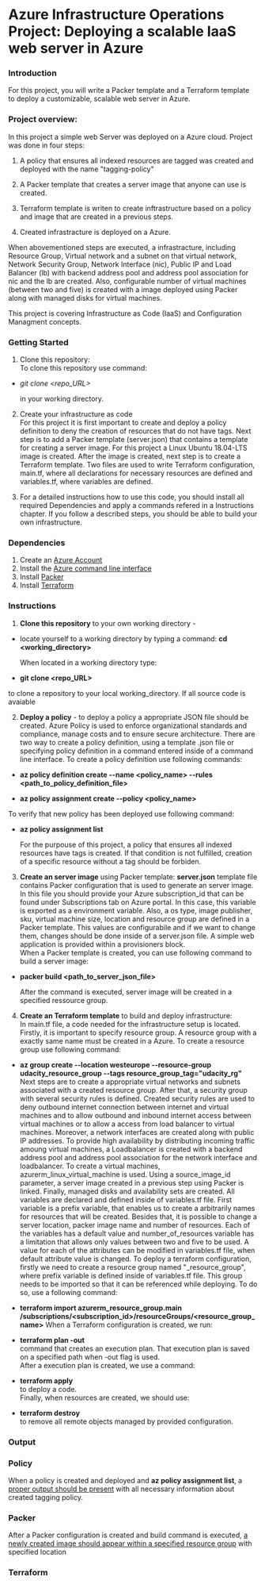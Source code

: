 # Azure Infrastructure Operations Project: Deploying a scalable IaaS web server in Azure

### Introduction
For this project, you will write a Packer template and a Terraform template to deploy a customizable, scalable web server in Azure.

### Project overview: 
In this project a simple web Server was deployed on a Azure cloud. Project was done in four steps:
1. A policy that ensures all indexed resources are tagged was created and deployed with the name "tagging-policy"

2. A Packer template that creates a server image that anyone can use is created. 

3. Terraform template is writen to create inftrastructure based on a policy and image that are created in a previous steps. 

4. Created infrastracture is deployed on a Azure.

When abovementioned steps are executed, a infrastracture, including Resource Group, Virtual network and a subnet on that virtual network, Network Security Group, Network Interface (nic), Public IP and Load Balancer (lb) with backend address pool and address pool association for nic and the lb are created. Also, configurable number of virtual machines (between two and five) is created with a image deployed using Packer along with managed disks for virtual machines. 

This project is covering Infrastructure as Code (IaaS) and Configuration Managment concepts.

### Getting Started
1. Clone this repository:  
    To clone this repository use command:
* *git clone <repo_URL>*  
  
    in your working directory.

2. Create your infrastructure as code  
    For this project it is first important to create and deploy a policy definition to deny the creation of resources that do not have tags. Next step is to add a Packer template (server.json) that contains a template for creating a server image. For this project a Linux Ubuntu 18.04-LTS image is created. After the image is created, next step is to create a Terraform template. Two files are used to write Terraform configuration, main.tf, where all declarations for necessary resources are defined and variables.tf, where variables are defined. 

3. For a detailed instructions how to use this code, you should install all required Dependencies and apply a commands refered in a Instructions chapter. If you follow a described steps, you should be able to build your own infrastructure.

### Dependencies
1. Create an [Azure Account](https://portal.azure.com) 
2. Install the [Azure command line interface](https://docs.microsoft.com/en-us/cli/azure/install-azure-cli?view=azure-cli-latest)
3. Install [Packer](https://www.packer.io/downloads)
4. Install [Terraform](https://www.terraform.io/downloads.html)

### Instructions

1. **Clone this repository** to your own working directory -  
- locate yourself to a working directory by typing a command:  **cd <working_directory>** 

    When located in a working directory type:

* **git clone <repo_URL>**

to clone a repository to your local working_directory. If all source code is avaiable

2. **Deploy a policy** - to deploy a policy a appropriate JSON file should be created. Azure Policy is used to enforce organizational standards and compliance, manage costs and to ensure secure architecture. There are two way to create a policy definition, using a template .json file or specifying policy definition in a command entered inside of a command line interface. To create a policy definition use following commands:  
* **az policy definition create --name <policy_name> --rules <path_to_policy_definition_file>** 

* **az policy assignment create --policy <policy_name>**

To verify that new policy has been deployed use following command:  
* **az policy assignment list**

    For the purpouse of this project, a policy that ensures all indexed resources have tags is created. If that condition is not fulfilled, creation of a specific resource without a tag should be forbiden.  

3. **Create an server image** using Packer template:
**server.json** template file contains Packer configuration that is used to generate an server image. In this file you should provide your Azure subscription_id that can be found under Subscriptions tab on Azure portal. In this case, this variable is exported as a environment variable. Also, a os type, image publisher, sku, virtual machine size, location and resource group are defined in a Packer template. This values are configurabile and if we want to change them, changes should be done inside of a server.json file. A simple web application is provided within a provisioners block.  
When a Packer template is created, you can use following command to build a server image:  
* **packer build <path_to_server_json_file>**

    After the command is executed, server image will be created in a specified ressource group.

4. **Create an Terraform template** to build and deploy infrastructure:  
    In main.tf file, a code needed for the infrastructure setup is located. Firstly, it is important to specify resource group. A resource group with a exactly same name must be created in a Azure. To create a resource group use following command:  
* **az group create --location westeurope --resource-group udacity_resource_group --tags resource_group_tag="udacity_rg"**  
    Next steps are to create a appropriate virtual networks and subnets associated with a created resource group.
    After that, a security group with several security rules is defined. Created security rules are used to deny outbound internet connection between internet and virtual machines and to allow outbound and inbound internet access between virtual machines or to allow a access from load balancer to virtual machines. Moreover, a network interfaces are created along with public IP addresses. To provide high availability by distributing incoming traffic amoung virtual machines, a Loadbalancer is created with a backend address pool and address pool association for the network interface and loadbalancer. To create a virtual machines, azurerm_linux_virtual_machine is used. Using a source_image_id parameter, a server image created in a previous step using Packer is linked. Finally, managed disks and availability sets are created. All variables are declared and defined inside of variables.tf file. First variable is a prefix variable, that enables us to create a arbitrarily names for resources that will be created. Besides that, it is possible to change a server location, packer image name and number of resources. Each of the variables has a default value and number_of_resources variable has a limitation that allows only values between two and five to be used. A value for each of the attributes can be modified in variables.tf file, when default attribute value is changed. To deploy a terraform configuration, firstly we need to create a resource group named "<prefix>_resource_group", where prefix variable is defined inside of variables.tf file.
    This group needs to be imported so that it can be referenced while deploying. To do so, use a following command:  
* **terraform import azurerm_resource_group.main /subscriptions/<subscription_id>/resourceGroups/<resource_group_name>**
    When a Terraform configuration is created, we run:  
* **terraform plan -out <filename>**  
    command that creates an execution plan. That execution plan is saved on a specified path when -out flag is used.  
    After a execution plan is created, we use a command:  
* **terraform apply**  
    to deploy a code.  
    Finally, when resources are created, we should use:

* **terraform destroy**  
    to remove all remote objects managed by provided configuration.


### Output

**<h3> Policy </h3>**  

When a policy is created and deployed and **az policy assignment list**, a [proper output should be present](https://github.com/sljepic/nd082-Azure-Cloud-DevOps-Starter-Code/blob/udacity_project_1/policy.PNG) with all necessary information about created tagging policy. 

**<h3> Packer </h3>** 

After a Packer configuration is created and build command is executed, [a newly created image should appear within a specified resource group](https://github.com/sljepic/nd082-Azure-Cloud-DevOps-Starter-Code/blob/udacity_project_1/Packer_image.PNG) with specified location

**<h3> Terraform </h3>**

